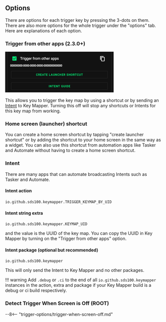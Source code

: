 ## Options

There are options for each trigger key by pressing the 3-dots on them. There are also more options for the whole trigger under the "options" tab. Here are explanations of each option.

### Trigger from other apps (2.3.0+)

![](../images/hg-trigger-from-other-apps.png)

This allows you to trigger the key map by using a shortcut or by sending an [Intent](https://developer.android.com/reference/android/content/Intent) to Key Mapper. Turning this off will stop any shortcuts or Intents for this key map from working.

### Home screen (launcher) shortcut

You can create a home screen shortcut by tapping "create launcher shortcut" or by adding the shortcut to your home screen in the same way as a widget. You can also use this shortcut from automation apps like Tasker and Automate without having to create a home screen shortcut.

### Intent

There are many apps that can automate broadcasting Intents such as Tasker and Automate.

#### Intent action

```
io.github.sds100.keymapper.TRIGGER_KEYMAP_BY_UID
```

#### Intent string extra 

```
io.github.sds100.keymapper.KEYMAP_UID
```

and the value is the UUID of the key map. You can copy the UUID in Key Mapper by turning on the "Trigger from other apps" option.

#### Intent package (optional but recommended)

```
io.github.sds100.keymapper
```

This will only send the Intent to Key Mapper and no other packages.

!!! warning
    Add `.debug` or `.ci` to the end of all `io.github.sds100.keymapper` instances in the action, extra and package if your Key Mapper build is a debug or ci build respectively.

### Detect Trigger When Screen is Off (ROOT)

--8<-- "trigger-options/trigger-when-screen-off.md"